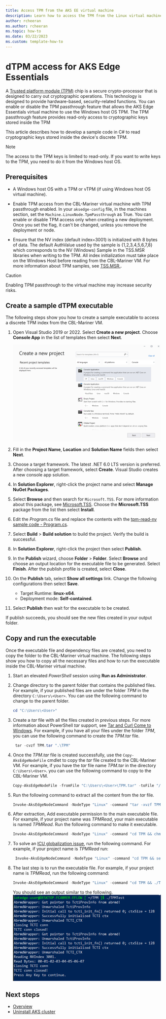```yaml
---
title: Access TPM from the AKS EE virtual machine
description: Learn how to access the TPM from the Linux virtual machine.
author: rcheeran
ms.author: rcheeran
ms.topic: how-to
ms.date: 03/22/2023
ms.custom: template-how-to
---
```


# dTPM access for AKS Edge Essentials

A [Trusted platform module (TPM)](/windows/security/information-protection/tpm/trusted-platform-module-top-node) chip is a secure crypto-processor that is designed to carry out cryptographic operations. This technology is designed to provide hardware-based, security-related functions. You can enable or disable the TPM passthrough feature that allows the AKS Edge Essentials virtual machine to use the Windows host OS TPM. The TPM passthrough feature provides read-only access to cryptographic keys stored inside the TPM

This article describes how to develop a sample code in C# to read cryptographic keys stored inside the device's discrete TPM.

> [!NOTE]
> The access to the TPM keys is limited to read-only. If you want to write keys to the TPM, you need to do it from the Windows host OS.

## Prerequisites

- A Windows host OS with a TPM or vTPM (if using Windows host OS virtual machine).

- Enable TPM access from the CBL-Mariner virtual machine with TPM passthrough enabled. In your `aksedge-config` file, in the machines section, set the `Machine.LinuxNode.TpmPassthrough` as True. You can enable or disable TPM access only when creating a new deployment. Once you set the flag, it can't be changed, unless you remove the deployment or node.

- Ensure that the NV index (default index=3001) is initialized with 8 bytes of data. The default AuthValue used by the sample is {1,2,3,4,5,6,7,8} which corresponds to the NV (Windows) Sample in the TSS.MSR libraries when writing to the TPM. All index initialization must take place on the Windows Host before reading from the CBL-Mariner VM. For more information about TPM samples, see [TSS.MSR.](https://github.com/microsoft/TSS.MSR).

> [!CAUTION]
> Enabling TPM passthrough to the virtual machine may increase security risks.

## Create a sample dTPM executable

The following steps show you how to create a sample executable to access a discrete TPM index from the CBL-Mariner VM.

1. Open Visual Studio 2019 or 2022. Select **Create a new project**. Choose **Console App** in the list of templates then select **Next**.

    ![Visual Studio create new solution](./media/aks-edge/vs-new-solution.png)

1. Fill in the **Project Name**, **Location** and **Solution Name** fields then select **Next**.

1. Choose a target framework. The latest .NET 6.0 LTS version is preferred. After choosing a target framework, select **Create**. Visual Studio creates a new console app solution.

1. In **Solution Explorer**, right-click the project name and select **Manage NuGet Packages**.

1. Select **Browse** and then search for `Microsoft.TSS`. For more information about this package, see [Microsoft.TSS](https://www.nuget.org/packages/Microsoft.TSS). Choose the **Microsoft.TSS** package from the list then select **Install**.

1. Edit the *Program.cs* file and replace the contents with the [tpm-read-nv sample code - Program.cs](https://github.com/Azure/iotedge-eflow/blob/main/samples/tpm-read-nv/Program.cs).

1. Select **Build** > **Build solution** to build the project.  Verify the build is successful.

1. In **Solution Explorer**, right-click the project then select **Publish**.

1. In the **Publish** wizard, choose **Folder** > **Folder**. Select **Browse** and choose an output location for the executable file to be generated.  Select **Finish**. After the publish profile is created, select **Close**.

1. On the **Publish** tab, select **Show all settings** link. Change the following configurations then select **Save**.
    - Target Runtime:  **linux-x64**.
    - Deployment mode: **Self-contained**.

1. Select **Publish** then wait for the executable to be created.

If publish succeeds, you should see the new files created in your output folder.

## Copy and run the executable

Once the executable file and dependency files are created, you need to copy the folder to the CBL-Mariner virtual machine. The following steps show you how to copy all the necessary files and how to run the executable inside the CBL-Mariner virtual machine.

1. Start an elevated *PowerShell* session using **Run as Administrator**.

1. Change directory to the parent folder that contains the published files.
    For example, if your published files are under the folder *TPM* in the directory `C:\Users\<User>`.  You can use the following command to change to the parent folder.

    ```powershell
    cd "C:\Users\<User>"
    ```

1. Create a *tar* file with all the files created in previous steps. For more information about PowerShell *tar* support, see [Tar and Curl Come to Windows](/virtualization/community/team-blog/2017/20171219-tar-and-curl-come-to-windows).
    For example, if you have all your files under the folder *TPM*, you can use the following command to create the *TPM.tar* file.

    ```powershell
     tar -cvzf TPM.tar ".\TPM"
    ```

1. Once the *TPM.tar* file is created successfully, use the `Copy-AksEdgeNodeFile` cmdlet to copy the *tar* file created to the CBL-Mariner VM. For example, if you have the *tar* file name *TPM.tar* in the directory `C:\Users\<User>`. you can use the following command to copy to the CBL-Mariner VM.

    ```powershell
    Copy-AksEdgeNodeFile -fromFile "C:\Users\<User>\TPM.tar" -toFile "/home/aksedge-user/" -pushFile
    ```

1. Run the following command to extract all the content from the *tar* file.

   ```powershell
   Invoke-AksEdgeNodeCommand -NodeType "Linux" -command "tar -xvzf TPM.tar"
   ```

1. After extraction, Add executable permission to the main executable file. For example, if your project name was *TPMRead*, your main executable is named *TPMRead*. Run the following command to make it executable.

    ```powershell
    Invoke-AksEdgeNodeCommand -NodeType "Linux" -command "cd TPM && chmod +x TPMRead"
    ```

1. To solve an [ICU globalization issue](https://github.com/dotnet/core/issues/2186#issuecomment-472629489), run the following command. For example, if your project name is *TPMRead* run:

    ```powershell
     Invoke-AksEdgeNodeCommand -NodeType "Linux" -command "cd TPM && sed -i '/`"configProperties`": /a \\t`"System.Globalization.Invariant\`": true,' TPMRead.runtimeconfig.json"
    ```

1. The last step is to run the executable file. For example, if your project name is *TPMRead*, run the following command:

    ```powershell
    Invoke-AksEdgeNodeCommand -NodeType "Linux" -command "cd TPM && ./TPMRead"
    ```

    You should see an output similar to the following.
![Screenshot showing TPM output.](./media/aks-edge/tpm-read-output.png)

## Next steps

- [Overview](aks-edge-overview.md)
- [Uninstall AKS cluster](aks-edge-howto-uninstall.md)
